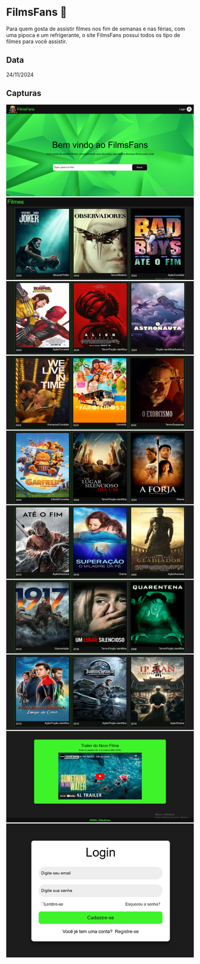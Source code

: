 # FilmsFans 🎥
Para quem gosta de assistir filmes nos fim de semanas e nas férias, com uma pipoca e um refrigerante, o site FilmsFans possui todos os tipo de filmes para você assistir.

## Data
24/11/2024

## Capturas
<div>
   <img src="./Capturas/Captura1.png">
   <img src="./Capturas/Captura2.png">
   <img src="./Capturas/Captura3.png">
   <img src="./Capturas/Captura4.png">
   <img src="./Capturas/Captura5.png">
   <img src="./Capturas/Captura6.png">
   <img src="./Capturas/Captura7.png">
   <img src="./Capturas/Captura8.png">
   <img src="./Capturas/Captura9.png">
   <img src="./Capturas/Captura10.png">
</div>
